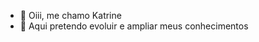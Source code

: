 - 👋 Oiii, me chamo Katrine
- 👀 Aqui pretendo evoluir e ampliar meus conhecimentos 

<!---
Stopwhat/Stopwhat is a ✨ special ✨ repository because its `README.md` (this file) appears on your GitHub profile.
You can click the Preview link to take a look at your changes.
--->
